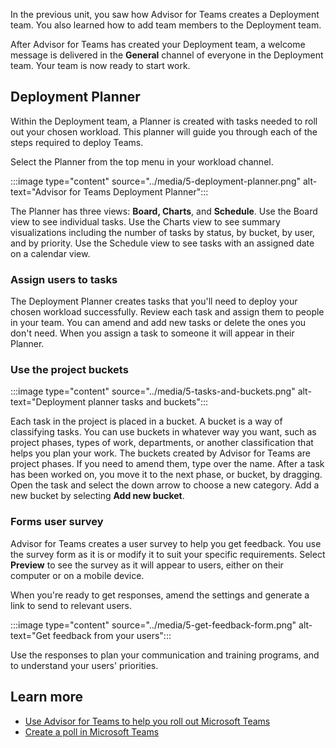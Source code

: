 In the previous unit, you saw how Advisor for Teams creates a Deployment team. You also learned how to add team members to the Deployment team.

After Advisor for Teams has created your Deployment team, a welcome message is delivered in the **General** channel of everyone in the Deployment team. Your team is now ready to start work.

## Deployment Planner

Within the Deployment team, a Planner is created with tasks needed to roll out your chosen workload. This planner will guide you through each of the steps required to deploy Teams.

Select the Planner from the top menu in your workload channel.

:::image type="content" source="../media/5-deployment-planner.png" alt-text="Advisor for Teams Deployment Planner":::

The Planner has three views: **Board, Charts**, and **Schedule**. Use the Board view to see individual tasks. Use the Charts view to see summary visualizations including the number of tasks by status, by bucket, by user, and by priority. Use the Schedule view to see tasks with an assigned date on a calendar view.

### Assign users to tasks

The Deployment Planner creates tasks that you'll need to deploy your chosen workload successfully. Review each task and assign them to people in your team. You can amend and add new tasks or delete the ones you don't need. When you assign a task to someone it will appear in their Planner.

### Use the project buckets

:::image type="content" source="../media/5-tasks-and-buckets.png" alt-text="Deployment planner tasks and buckets":::

Each task in the project is placed in a bucket. A bucket is a way of classifying tasks. You can use buckets in whatever way you want, such as project phases, types of work, departments, or another classification that helps you plan your work. The buckets created by Advisor for Teams are project phases. If you need to amend them, type over the name.
After a task has been worked on, you move it to the next phase, or bucket, by dragging. Open the task and select the down arrow to choose a new category. Add a new bucket by selecting **Add new bucket**.

### Forms user survey

Advisor for Teams creates a user survey to help you get feedback.
You use the survey form as it is or modify it to suit your specific requirements. Select **Preview** to see the survey as it will appear to users, either on their computer or on a mobile device.

When you're ready to get responses, amend the settings and generate a link to send to relevant users.

:::image type="content" source="../media/5-get-feedback-form.png" alt-text="Get feedback from your users":::

Use the responses to plan your communication and training programs, and to understand your users' priorities.

## Learn more

- [Use Advisor for Teams to help you roll out Microsoft Teams](/microsoftteams/use-advisor-teams-roll-out)
- [Create a poll in Microsoft Teams](https://support.microsoft.com/office/create-a-poll-in-microsoft-teams-a3f9112c-01e1-4ee4-bd88-25e4e243b80b) 
